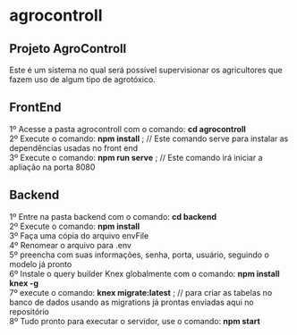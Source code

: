 # agrocontroll
## Projeto AgroControll
Este é um sistema no qual será possível supervisionar os agricultores que fazem uso de algum tipo de agrotóxico.

## FrontEnd
1º Acesse a pasta agrocontroll com o comando: **cd agrocontroll** <br />
2º Execute o comando: **npm install** ; // Este comando serve para instalar as dependências usadas no front end <br />
3º Execute o comando: **npm run serve** ; // Este comando irá iniciar a apliação na porta 8080 <br />

## Backend
1º Entre na pasta backend com o comando: **cd backend** <br />
2º Execute o comando: **npm install** <br />
3º Faça uma cópia do arquivo envFile <br />
4º Renomear o arquivo para .env <br />
5º preencha com suas informações, senha, porta, usuário, seguindo o modelo já pronto <br />
6º Instale o query builder Knex globalmente com o comando: **npm install knex -g** <br />
7º execute o comando: **knex migrate:latest** ; // para criar as tabelas no banco de dados usando as migrations já prontas enviadas aqui no repositório <br />
8º Tudo pronto para executar o servidor, use o comando: **npm start** <br />
